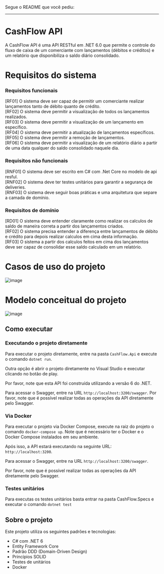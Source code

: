 Segue o README que você pediu:

---

# CashFlow API

A CashFlow API é uma API RESTful em .NET 6.0 que permite o controle do fluxo de caixa de um comerciante com lançamentos (débitos e créditos) e um relatório que disponibiliza o saldo diário consolidado.

# Requisitos do sistema

### Requisitos funcionais

[RF01] O sistema deve ser capaz de permitir um comerciante realizar lançamentos tanto de débito quanto de crédito.<br>
[RF02] O sistema deve permitir a visualização de todos os lançamentos realizados.<br>
[RF03] O sistema deve permitir a visualização de um lançamento em específico.<br>
[RF04] O sistema deve permitir a atualização de lançamentos específicos.<br>
[RF05] O sistema deve permitir a remoção de lançamentos.<br>
[RF06] O sistema deve permitir a visualização de um relatório diário a partir de uma data qualquer do saldo consolidado naquele dia.<br>

### Requisitos não funcionais

[RNF01] O sistema deve ser escrito em C# com .Net Core no modelo de api resful.<br>
[RNF02] O sistema deve ter testes unitários para garantir a segurança de deliveries.<br>
[RNF03] O sistema deve seguir boas práticas e uma arquitetura que separe a camada de domínio.<br>


### Requisitos de domínio

[RD01] O sistema deve entender claramente como realizar os calculos de saldo de maneira correta a partir dos lançamentos criados.<br>
[RF02] O sistema precisa entender a diferença entre lançamentos de débito e crédito para depois realizar calculos em cima desta informação.<br>
[RF03] O sistema a partir dos calculos feitos em cima dos lançamentos deve ser capaz de consolidar esse saldo calculado em um relatório.<br>

# Casos de uso do projeto

![image](https://github.com/warriorsyn/cashflow-api/assets/39230805/aa6c8475-6017-445e-ab04-cfae4c20cada)

# Modelo conceitual do projeto

![image](https://github.com/warriorsyn/cashflow-api/assets/39230805/833fa322-70bb-4000-9a02-087ee349b0ba)


## Como executar

### Executando o projeto diretamente

Para executar o projeto diretamente, entre na pasta `CashFlow.Api` e execute o comando `dotnet run`.

Outra opção é abrir o projeto diretamente no Visual Studio e executar clicando no botão de play.

Por favor, note que esta API foi construída utilizando a versão 6 do .NET.

Para acessar o Swagger, entre na URL `http://localhost:3200/swagger`.
Por favor, note que é possível realizar todas as operações da API diretamente pelo Swagger.

### Via Docker

Para executar o projeto via Docker Compose, execute na raiz do projeto o comando `docker-compose up`. Note que é necessário ter o Docker e o Docker Compose instalados em seu ambiente.

Após isso, a API estará executando na seguinte URL: `http://localhost:3200`.

Para acessar o Swagger, entre na URL `http://localhost:3200/swagger`.

Por favor, note que é possível realizar todas as operações da API diretamente pelo Swagger.

### Testes unitários

Para executas os testes unitários basta entrar na pasta CashFlow.Specs e executar o comando `dotnet test`

## Sobre o projeto

Este projeto utiliza os seguintes padrões e tecnologias:

- C# com .NET 6
- Entity Framework Core
- Padrão DDD (Domain-Driven Design)
- Princípios SOLID
- Testes de unitários
- Docker

